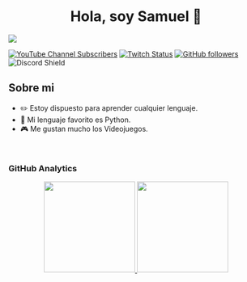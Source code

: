<div align="center">
<h1 align="center">Hola, soy Samuel 👋</h1>
</div>
<img src="https://i.imgur.com/wRJYPJB.jpeg">

[![YouTube Channel Subscribers](https://img.shields.io/youtube/channel/subscribers/UCQlsCL-ZOxIhKzIXuvVShHg?=social)](https://youtube.com/SAMIZEINS?sub_confirmation=1)
[![Twitch Status](https://img.shields.io/twitch/status/sami_zeins?style=social)](https://www.twitch.tv/sami_zeins)
[![GitHub followers](https://img.shields.io/github/followers/SAMIZEINS?style=social)](https://github.com/SAMIZEINS)
![Discord Shield](https://discord.com/api/guilds/744624518722617436/widget.png?style=shield)


## Sobre mi

- ✏️ Estoy dispuesto para aprender cualquier lenguaje.
- 🐍 Mi lenguaje favorito es Python.
- 🎮 Me gustan mucho los Videojuegos.
<br>


### GitHub Analytics

<p align="center">
<a href="https://github.com/SAMIZEINS">
  <img height="180em" src="https://github-readme-stats-eight-theta.vercel.app/api?username=SAMIZEINS&show_icons=true&theme=algolia&include_all_commits=true&count_private=true"/>
  <img height="180em" src="https://github-readme-stats-eight-theta.vercel.app/api/top-langs/?username=SAMIZEINS&layout=compact&langs_count=8&theme=algolia"/>
</a>
</p>
